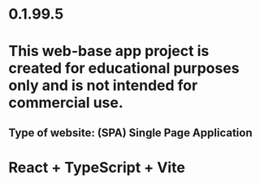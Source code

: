 # 0.1.99.5

# This web-base app project is created for educational purposes only and is not intended for commercial use.

## Type of website: (SPA) Single Page Application


# React + TypeScript + Vite


